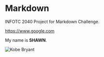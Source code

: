 # Markdown
INFOTC 2040 Project for Markdown Challenge.

<https://www.google.com>

My name is **SHAWN**.

![Kobe Bryant](https://upload.wikimedia.org/wikipedia/commons/thumb/0/05/Kobe_Bryant_warming_up.jpg/440px-Kobe_Bryant_warming_up.jpg)
